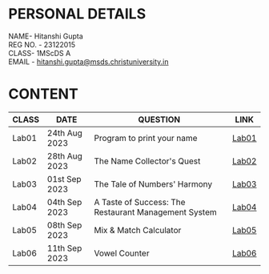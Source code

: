 
# PERSONAL DETAILS
NAME- Hitanshi Gupta  
REG NO. - 23122015  
CLASS- 1MScDS A  
EMAIL - hitanshi.gupta@msds.christuniversity.in

# CONTENT

|CLASS|DATE|QUESTION|LINK|
|-----|----------|----------------------------------------|-------------------------------|
|Lab01|24th Aug 2023|Program to print your name|[Lab01](https://github.com/hitanshigupta/MScDS-MDS171-23122015-Hitanshi/blob/main/Lab01.ipynb)|
|Lab02|28th Aug 2023|The Name Collector's Quest|[Lab02](https://github.com/hitanshigupta/MScDS-MDS171-23122015-Hitanshi/blob/main/Lab02.ipynb)|
|Lab03|01st Sep 2023|The Tale of Numbers' Harmony|[Lab03](https://github.com/hitanshigupta/MScDS-MDS171-23122015-Hitanshi/blob/main/Lab03.ipynb) |
|Lab04|04th Sep 2023|A Taste of Success: The Restaurant Management System| [Lab04](https://github.com/hitanshigupta/MScDS-MDS171-23122015-Hitanshi/blob/main/Lab04.ipynb) |
|Lab05|08th Sep 2023|Mix & Match Calculator|[Lab05](https://github.com/hitanshigupta/MScDS-MDS171-23122015-Hitanshi/tree/main/LAB05) |
|Lab06|11th Sep 2023|Vowel Counter|[Lab06](https://github.com/hitanshigupta/MScDS-MDS171-23122015-Hitanshi/blob/main/Lab06.ipynb) |